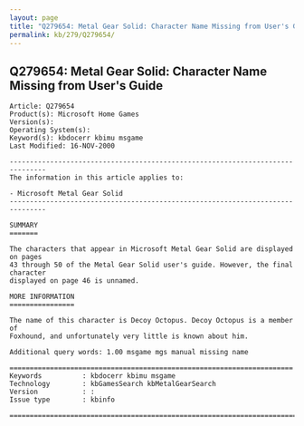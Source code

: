 ```yaml
---
layout: page
title: "Q279654: Metal Gear Solid: Character Name Missing from User's Guide"
permalink: kb/279/Q279654/
---
```


## Q279654: Metal Gear Solid: Character Name Missing from User's Guide

	Article: Q279654
	Product(s): Microsoft Home Games
	Version(s): 
	Operating System(s): 
	Keyword(s): kbdocerr kbimu msgame
	Last Modified: 16-NOV-2000
	
	-------------------------------------------------------------------------------
	The information in this article applies to:
	
	- Microsoft Metal Gear Solid 
	-------------------------------------------------------------------------------
	
	SUMMARY
	=======
	
	The characters that appear in Microsoft Metal Gear Solid are displayed on pages
	43 through 50 of the Metal Gear Solid user's guide. However, the final character
	displayed on page 46 is unnamed.
	
	MORE INFORMATION
	================
	
	The name of this character is Decoy Octopus. Decoy Octopus is a member of
	Foxhound, and unfortunately very little is known about him.
	
	Additional query words: 1.00 msgame mgs manual missing name
	
	======================================================================
	Keywords          : kbdocerr kbimu msgame 
	Technology        : kbGamesSearch kbMetalGearSearch
	Version           : :
	Issue type        : kbinfo
	
	=============================================================================
	
